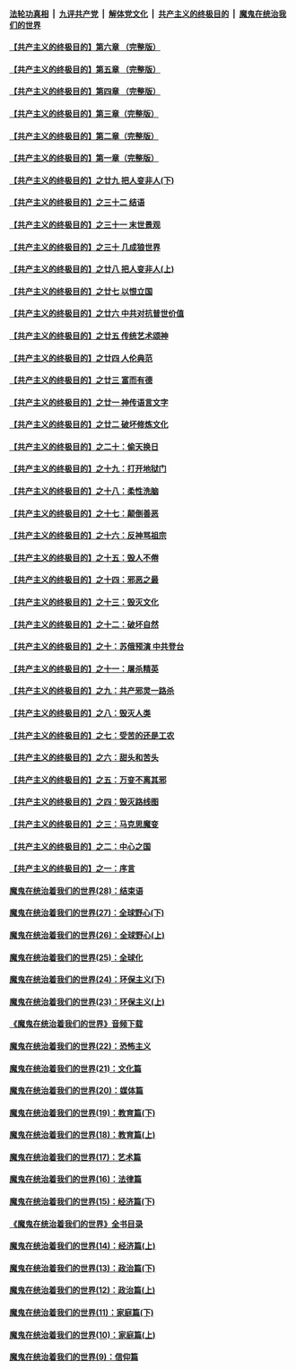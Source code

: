 ####  [法轮功真相](../../../../basic/blob/master/README.md?t=12290339) &nbsp;|&nbsp; [九评共产党](../../../../9ping.md/blob/master/README.md?t=12290339) &nbsp;|&nbsp; [解体党文化](../../../../jtdwh.md/blob/master/README.md?t=12290339)  &nbsp;|&nbsp; [共产主义的终极目的](../../../../gczydzjmd.md/blob/master/README.md?t=12290339) &nbsp;|&nbsp; [魔鬼在统治我们的世界](../../../../mgztzwmdsj.md/blob/master/README.md?t=12290339) 

#### [【共产主义的终极目的】第六章 （完整版）](../pages/nsc422/n11428913.md?t=12290339) 

#### [【共产主义的终极目的】第五章 （完整版）](../pages/nsc422/n11428912.md?t=12290339) 

#### [【共产主义的终极目的】第四章 （完整版）](../pages/nsc422/n11428907.md?t=12290339) 

#### [【共产主义的终极目的】第三章（完整版）](../pages/nsc422/n11428848.md?t=12290339) 

#### [【共产主义的终极目的】第二章（完整版）](../pages/nsc422/n11428831.md?t=12290339) 

#### [【共产主义的终极目的】第一章（完整版）](../pages/nsc422/n11417651.md?t=12290339) 

#### [【共产主义的终极目的】之廿九 把人变非人(下)](../pages/nsc422/n11344140.md?t=12290339) 

#### [【共产主义的终极目的】之三十二 结语](../pages/nsc422/n11360535.md?t=12290339) 

#### [【共产主义的终极目的】之三十一 末世景观](../pages/nsc422/n11351129.md?t=12290339) 

#### [【共产主义的终极目的】之三十 几成狼世界](../pages/nsc422/n11348280.md?t=12290339) 

#### [【共产主义的终极目的】之廿八 把人变非人(上)](../pages/nsc422/n11340492.md?t=12290339) 

#### [【共产主义的终极目的】之廿七 以恨立国](../pages/nsc422/n11336944.md?t=12290339) 

#### [【共产主义的终极目的】之廿六 中共对抗普世价值](../pages/nsc422/n11324785.md?t=12290339) 

#### [【共产主义的终极目的】之廿五 传统艺术颂神](../pages/nsc422/n11296396.md?t=12290339) 

#### [【共产主义的终极目的】之廿四 人伦典范](../pages/nsc422/n11296397.md?t=12290339) 

#### [【共产主义的终极目的】之廿三 富而有德](../pages/nsc422/n11283598.md?t=12290339) 

#### [【共产主义的终极目的】之廿一 神传语言文字](../pages/nsc422/n11263265.md?t=12290339) 

#### [【共产主义的终极目的】之廿二 破坏修炼文化](../pages/nsc422/n11245728.md?t=12290339) 

#### [【共产主义的终极目的】之二十：偷天换日](../pages/nsc422/n11238846.md?t=12290339) 

#### [【共产主义的终极目的】之十九：打开地狱门](../pages/nsc422/n11206376.md?t=12290339) 

#### [【共产主义的终极目的】之十八：柔性洗脑](../pages/nsc422/n11199994.md?t=12290339) 

#### [【共产主义的终极目的】之十七：颠倒善恶](../pages/nsc422/n11179782.md?t=12290339) 

#### [【共产主义的终极目的】之十六：反神骂祖宗](../pages/nsc422/n11166798.md?t=12290339) 

#### [【共产主义的终极目的】之十五：毁人不倦](../pages/nsc422/n11166792.md?t=12290339) 

#### [【共产主义的终极目的】之十四：邪恶之最](../pages/nsc422/n11150249.md?t=12290339) 

#### [【共产主义的终极目的】之十三：毁灭文化](../pages/nsc422/n11135227.md?t=12290339) 

#### [【共产主义的终极目的】之十二：破坏自然](../pages/nsc422/n11135214.md?t=12290339) 

#### [【共产主义的终极目的】之十：苏俄预演 中共登台](../pages/nsc422/n11118424.md?t=12290339) 

#### [【共产主义的终极目的】之十一：屠杀精英](../pages/nsc422/n11118442.md?t=12290339) 

#### [【共产主义的终极目的】之九：共产邪灵一路杀](../pages/nsc422/n11114139.md?t=12290339) 

#### [【共产主义的终极目的】之八：毁灭人类](../pages/nsc422/n11108503.md?t=12290339) 

#### [【共产主义的终极目的】之七：受苦的还是工农](../pages/nsc422/n11101809.md?t=12290339) 

#### [【共产主义的终极目的】之六：甜头和苦头](../pages/nsc422/n11096971.md?t=12290339) 

#### [【共产主义的终极目的】之五：万变不离其邪](../pages/nsc422/n11091285.md?t=12290339) 

#### [【共产主义的终极目的】之四：毁灭路线图](../pages/nsc422/n11086284.md?t=12290339) 

#### [【共产主义的终极目的】之三：马克思魔变](../pages/nsc422/n11061941.md?t=12290339) 

#### [【共产主义的终极目的】之二：中心之国](../pages/nsc422/n11047728.md?t=12290339) 

#### [【共产主义的终极目的】之一：序言](../pages/nsc422/n11086077.md?t=12290339) 

#### [魔鬼在统治着我们的世界(28)：结束语](../pages/nsc422/n10936246.md?t=12290339) 

#### [魔鬼在统治着我们的世界(27)：全球野心(下)](../pages/nsc422/n10928319.md?t=12290339) 

#### [魔鬼在统治着我们的世界(26)：全球野心(上)](../pages/nsc422/n10900318.md?t=12290339) 

#### [魔鬼在统治着我们的世界(25)：全球化](../pages/nsc422/n10788205.md?t=12290339) 

#### [魔鬼在统治着我们的世界(24)：环保主义(下)](../pages/nsc422/n10695307.md?t=12290339) 

#### [魔鬼在统治着我们的世界(23)：环保主义(上)](../pages/nsc422/n10688613.md?t=12290339) 

#### [《魔鬼在统治着我们的世界》音频下载](../pages/nsc422/n10635553.md?t=12290339) 

#### [魔鬼在统治着我们的世界(22)：恐怖主义](../pages/nsc422/n10614727.md?t=12290339) 

#### [魔鬼在统治着我们的世界(21)：文化篇](../pages/nsc422/n10597706.md?t=12290339) 

#### [魔鬼在统治着我们的世界(20)：媒体篇](../pages/nsc422/n10586579.md?t=12290339) 

#### [魔鬼在统治着我们的世界(19)：教育篇(下)](../pages/nsc422/n10564808.md?t=12290339) 

#### [魔鬼在统治着我们的世界(18)：教育篇(上)](../pages/nsc422/n10526970.md?t=12290339) 

#### [魔鬼在统治着我们的世界(17)：艺术篇](../pages/nsc422/n10499093.md?t=12290339) 

#### [魔鬼在统治着我们的世界(16)：法律篇](../pages/nsc422/n10485969.md?t=12290339) 

#### [魔鬼在统治着我们的世界(15)：经济篇(下)](../pages/nsc422/n10469975.md?t=12290339) 

#### [《魔鬼在统治着我们的世界》全书目录](../pages/nsc422/n10464261.md?t=12290339) 

#### [魔鬼在统治着我们的世界(14)：经济篇(上)](../pages/nsc422/n10457370.md?t=12290339) 

#### [魔鬼在统治着我们的世界(13)：政治篇(下)](../pages/nsc422/n10448270.md?t=12290339) 

#### [魔鬼在统治着我们的世界(12)：政治篇(上)](../pages/nsc422/n10444576.md?t=12290339) 

#### [魔鬼在统治着我们的世界(11)：家庭篇(下)](../pages/nsc422/n10440961.md?t=12290339) 

#### [魔鬼在统治着我们的世界(10)：家庭篇(上)](../pages/nsc422/n10435448.md?t=12290339) 

#### [魔鬼在统治着我们的世界(9)：信仰篇](../pages/nsc422/n10432159.md?t=12290339) 

